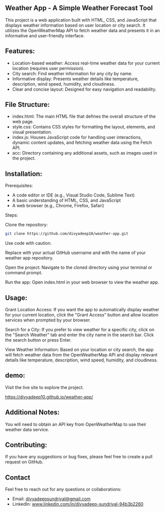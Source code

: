 ## Weather App - A Simple Weather Forecast Tool

This project is a web application built with HTML, CSS, and JavaScript that displays weather information based on user location or city search. It utilizes the OpenWeatherMap API to fetch weather data and presents it in an informative and user-friendly interface.

## Features:

* Location-based weather: Access real-time weather data for your current location (requires user permission).
* City search: Find weather information for any city by name.
* Informative display: Presents weather details like temperature, description, wind speed, humidity, and cloudiness.
* Clear and concise layout: Designed for easy navigation and readability.

## File Structure:

* index.html: The main HTML file that defines the overall structure of the web page.
* style.css: Contains CSS styles for formatting the layout, elements, and visual presentation.
* index.js: Houses JavaScript code for handling user interactions, dynamic content updates, and fetching weather data using the Fetch API.
* acc: Directory containing any additional assets, such as images used in the project.

## Installation:

Prerequisites:

* A code editor or IDE (e.g., Visual Studio Code, Sublime Text)
* A basic understanding of HTML, CSS, and JavaScript
* A web browser (e.g., Chrome, Firefox, Safari)

Steps:

Clone the repository:

```bash
git clone https://github.com/divyadeep10/weather-app.git
```
Use code with caution.

Replace <your-github-username> with your actual GitHub username and <your-repository-name> with the name of your weather app repository.

Open the project: Navigate to the cloned directory using your terminal or command prompt.

Run the app: Open index.html in your web browser to view the weather app.

## Usage:

Grant Location Access: If you want the app to automatically display weather for your current location, click the "Grant Access" button and allow location services when prompted by your browser.

Search for a City: If you prefer to view weather for a specific city, click on the "Search Weather" tab and enter the city name in the search bar. Click the search button or press Enter.

View Weather Information: Based on your location or city search, the app will fetch weather data from the OpenWeatherMap API and display relevant details like temperature, description, wind speed, humidity, and cloudiness.

## demo:

Visit the live site to explore the project.

https://divyadeep10.github.io/weather-app/

## Additional Notes:

You will need to obtain an API key from OpenWeatherMap to use their weather data service.

## Contributing:

If you have any suggestions or bug fixes, please feel free to create a pull request on GitHub.

## Contact

Feel free to reach out for any questions or collaborations:

- Email: divyadeepsundriyal@gmail.com  
- LinkedIn: www.linkedin.com/in/divyadeep-sundriyal-94b3b2260
